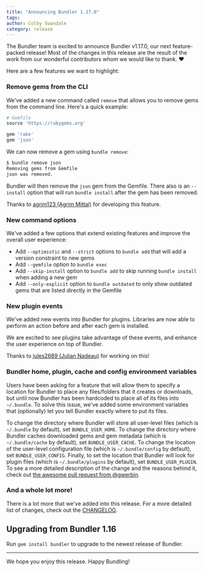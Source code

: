 ```yaml
---
title: "Announcing Bundler 1.17.0"
tags:
author: Colby Swandale
category: release
---
```


The Bundler team is excited to announce Bundler v1.17.0, our next feature-packed release! Most of the changes in this release are the result of the work from our wonderful contributors whom we would like to thank. ❤️

Here are a few features we want to highlight:

### Remove gems from the CLI

We've added a new command called `remove` that allows you to remove gems from the command line. Here's a quick example:

~~~ruby
# Gemfile
source 'https://rubygems.org'

gem 'rake'
gem 'json'
~~~

We can now remove a gem using `bundle remove`:

~~~bash
$ bundle remove json
Removing gems from Gemfile
json was removed.
~~~

Bundler will then remove the `json` gem from the Gemfile. There also is an  `--install` option that will run `bundle install` after the gem has been removed.

Thanks to [agrim123 (Agrim Mittal)](https://github.com/agrim123) for developing this feature.

### New command options

We've added a few options that extend existing features and improve the overall user experience:

* Add `--optimistic` and `--strict` options to `bundle add`  that will add a version constraint to new gems
* Add `--gemfile` option to  `bundle exec`
* Add `--skip-install` option to `bundle add`  to skip running `bundle install` when adding a new gem
* Add `--only-explicit` option to `bundle outdated` to only show outdated gems that are listed directly in the Gemfile

### New plugin events

We've added new events into Bundler for plugins. Libraries are now able to perform an action before and after each gem is installed.

We are excited to see plugins take advantage of these events, and enhance the user experience on top of Bundler.

Thanks to [jules2689 (Julian Nadeau)](https://github.com/jules2689) for working on this!

### Bundler home, plugin, cache and config environment variables

Users have been asking for a feature that will allow them to specify a location for Bundler to place any files/folders that it creates or downloads, but until now Bundler has been hardcoded to place all of its files into `~/.bundle`.  To solve this issue, we've added some environment variables that (optionally) let you tell Bundler exactly where to put its files.

To change the directory where Bundler will store all user-level files (which is `~/.bundle` by default), set `BUNDLE_USER_HOME`. To change the directory where Bundler caches downloaded gems and gem metadata (which is `~/.bundle/cache` by default), set `BUNDLE_USER_CACHE`. To change the location of the user-level configuration file (which is `~/.bundle/config` by default), set `BUNDLE_USER_CONFIG`. Finally, to set the location that Bundler will look for plugin files (which is `~/.bundle/plugins` by default), set `BUNDLE_USER_PLUGIN`. To see a more detailed description of the change and the reasons behind it, check out [the awesome pull request from @gwerbin](https://github.com/rubygems/bundler/pull/6024).

### And a whole lot more!

There is a lot more that we've added into this release. For a more detailed list of changes, check out the [CHANGELOG](https://github.com/rubygems/bundler/tree/1-17-stable/CHANGELOG.md).

## Upgrading from Bundler 1.16

Run `gem install bundler`  to upgrade to the newest release of Bundler.

- - - -

We hope you enjoy this release. Happy Bundling!
